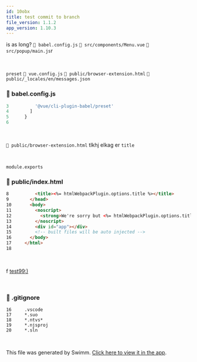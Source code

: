 ```yaml
---
id: 10obx
title: test commit to branch
file_version: 1.1.2
app_version: 1.10.3
---
```


is as long? `📄 babel.config.js` `📄 src/components/Menu.vue` `📄 src/popup/main.js`r

<br/>

`preset`<swm-token data-swm-token=":babel.config.js:3:11:11:`    &#39;@vue/cli-plugin-babel/preset&#39;`"/> `📄 vue.config.js` `📄 public/browser-extension.html` `📄 public/_locales/en/messages.json`
<!-- NOTE-swimm-snippet: the lines below link your snippet to Swimm -->
### 📄 babel.config.js
```javascript
3          '@vue/cli-plugin-babel/preset'
4        ]
5      }
6      
```

<br/>

`📄 public/browser-extension.html` tlkhj elkag er `title`<swm-token data-swm-token=":public/index.html:8:2:2:`    &lt;title&gt;&lt;%= htmlWebpackPlugin.options.title %&gt;&lt;/title&gt;`"/>

<br/>

`module.exports`<swm-token data-swm-token=":babel.config.js:1:0:2:`module.exports = {`"/>
<!-- NOTE-swimm-snippet: the lines below link your snippet to Swimm -->
### 📄 public/index.html
```html
8          <title><%= htmlWebpackPlugin.options.title %></title>
9        </head>
10       <body>
11         <noscript>
12           <strong>We're sorry but <%= htmlWebpackPlugin.options.title %> doesn't work properly without JavaScript enabled. Please enable it to continue.</strong>
13         </noscript>
14         <div id="app"></div>
15         <!-- built files will be auto injected -->
16       </body>
17     </html>
18     
```

<br/>

f [test99:)](test99.AthNI.sw.md)

<br/>


<!-- NOTE-swimm-snippet: the lines below link your snippet to Swimm -->
### 📄 .gitignore
```gitignore
16     .vscode
17     *.suo
18     *.ntvs*
19     *.njsproj
20     *.sln
```

<br/>

This file was generated by Swimm. [Click here to view it in the app](https://swimm-web-app.web.app/repos/Z2l0aHViJTNBJTNBc3ItZXh0ZW5zaW9uJTNBJTNBZG91ZWs=/docs/10obx).
